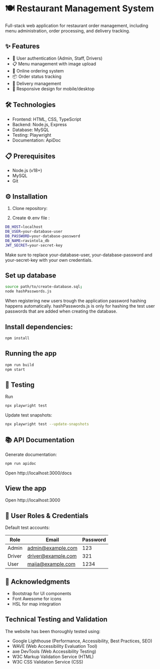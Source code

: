# 🍽️ Restaurant Management System

Full-stack web application for restaurant order management, including menu administration, order processing, and delivery tracking.

## ✨ Features

- 🔐 User authentication (Admin, Staff, Drivers)
- 📋 Menu management with image upload
- 🛒 Online ordering system
- 📦 Order status tracking
- 🚗 Delivery management
- 📱 Responsive design for mobile/desktop

## 🛠️ Technologies

- Frontend: HTML, CSS, TypeScript
- Backend: Node.js, Express
- Database: MySQL
- Testing: Playwright
- Documentation: ApiDoc

## 📋 Prerequisites

- Node.js (v18+)
- MySQL
- Git

## ⚙️ Installation

1. Clone repository:

2. Create ⚙️.env file :

```bash
DB_HOST=localhost
DB_USER=your-database-user
DB_PASSWORD=your-database-password
DB_NAME=ravintola_db
JWT_SECRET=your-secret-key
```

Make sure to replace your-database-user, your-database-password and your-secret-key with your own credentials.

## Set up database

```bash
source path/to/create-database.sql;
node hashPasswords.js
```

When registering new users trough the application password hashing happens automatically. hashPasswords.js is only for hashing the test user passwords that are added when creating the database.

## Install dependencies:

```bash
npm install
```

## Running the app

```bash
npm run build
npm start
```

## 🧪 Testing

Run

```bash
npx playwright test
```

Update test snapshots:

```bash
npx playwright test --update-snapshots
```

## 📚 API Documentation

Generate documentation:

```bash
npm run apidoc
```

Open http://localhost:3000/docs

## View the app

Open http://localhost:3000

## 👥 User Roles & Credentials

Default test accounts:

| Role   | Email              | Password |
| ------ | ------------------ | -------- |
| Admin  | admin@example.com  | 123      |
| Driver | driver@example.com | 321      |
| User   | maija@example.com  | 1234     |

## 👏 Acknowledgments

- Bootstrap for UI components
- Font Awesome for icons
- HSL for map integration

## Technical Testing and Validation

The website has been thoroughly tested using:

- Google Lighthouse (Performance, Accessibility, Best Practices, SEO)
- WAVE (Web Accessibility Evaluation Tool)
- axe DevTools (Web Accessibility Testing)
- W3C Markup Validation Service (HTML)
- W3C CSS Validation Service (CSS)
